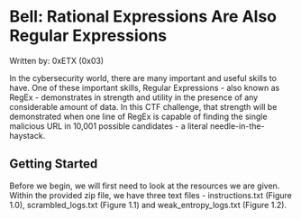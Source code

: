 # Bell: Rational Expressions Are Also Regular Expressions
Written by: 0xETX (0x03)

In the cybersecurity world, there are many important and useful skills to have. One of these important skills, Regular Expressions - also known as RegEx - demonstrates in strength and utility in the presence of any considerable amount of data. In this CTF challenge, that strength will be demonstrated when one line of RegEx is capable of finding the single malicious URL in 10,001 possible candidates - a literal needle-in-the-haystack.


## Getting Started
Before we begin, we will first need to look at the resources we are given. Within the provided zip file, we have three text files - instructions.txt (Figure 1.0), scrambled_logs.txt (Figure 1.1) and weak_entropy_logs.txt (Figure 1.2).
